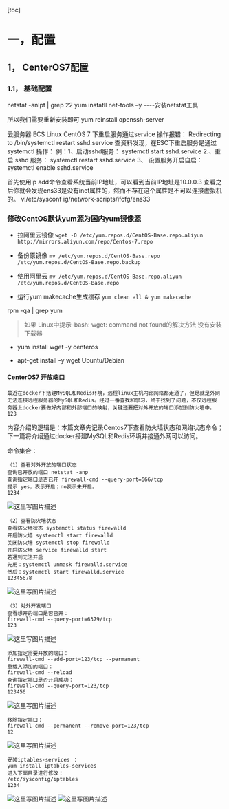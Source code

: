 [toc]
# 一，配置 
## 1， CenterOS7配置
### 1.1， 基础配置 
netstat -anlpt | grep 22
yum instatll net-tools –y    ----安装netstat工具

所以我们需要重新安装即可
yum reinstall openssh-server

云服务器 ECS Linux CentOS 7 下重启服务通过service 操作报错：
Redirecting to /bin/systemctl restart sshd.service
查资料发现，在ESC下重启服务是通过systemctl 操作： 
例：1、启动sshd服务：
systemctl start sshd.service
2.、重启 sshd 服务：
systemctl restart sshd.service
3、 设置服务开启自启：
systemctl enable sshd.service 


首先使用ip add命令查看系统当前IP地址，可以看到当前IP地址是10.0.0.3
查看之后你就会发现ens33是没有inet属性的，然而不存在这个属性是不可以连接虚拟机的。 
  vi/etc/sysconf ig/network-scripts/ifcfg/ens33



### [修改CentOS默认yum源为国内yum镜像源](https://blog.csdn.net/xiaojin21cen/article/details/84726193?utm_medium=distribute.pc_relevant.none-task-blog-BlogCommendFromBaidu-1.nonecase&depth_1-utm_source=distribute.pc_relevant.none-task-blog-BlogCommendFromBaidu-1.nonecase)
- 拉阿里云镜像   `wget -O /etc/yum.repos.d/CentOS-Base.repo.aliyun  http://mirrors.aliyun.com/repo/Centos-7.repo`
	
- 备份原镜像  `mv /etc/yum.repos.d/CentOS-Base.repo /etc/yum.repos.d/CentOS-Base.repo.backup`

- 使用阿里云  `mv /etc/yum.repos.d/CentOS-Base.repo.aliyun  /etc/yum.repos.d/CentOS-Base.repo`

- 运行yum makecache生成缓存   `yum clean all & yum makecache`

rpm -qa | grep yum  <!-- 是否安装yum  yum repolist all -->



> 如果 Linux中提示-bash: wget: command not found的解决方法 没有安装下载器

- yum install wget -y       centeros

- apt-get install -y wget   Ubuntu/Debian



#### CenterOS7 开放端口

```
最近在docker下搭建MySQL和Redis环境，远程linux主机内部网络都走通了，但是就是外网
无法连接远程服务器的MySQL和Redis。经过一番查找和学习，终于找到了问题，不仅远程服
务器上docker要做好内部和外部端口的映射，关键还要把对外开放的端口添加到防火墙中。
123
```

内容介绍的逻辑是：本篇文章先记录Centos7下查看防火墙状态和网络状态命令；下一篇将介绍通过docker搭建MySQL和Redis环境并接通外网可以访问。

命令集合：

```
（1）查看对外开放的端口状态
查询已开放的端口 netstat -anp
查询指定端口是否已开 firewall-cmd --query-port=666/tcp
提示 yes，表示开启；no表示未开启。
1234
```

![这里写图片描述](https://img-blog.csdn.net/20180825092851369?watermark/2/text/aHR0cHM6Ly9ibG9nLmNzZG4ubmV0L3JlYWxqaA==/font/5a6L5L2T/fontsize/400/fill/I0JBQkFCMA==/dissolve/70)

```
（2）查看防火墙状态
查看防火墙状态 systemctl status firewalld
开启防火墙 systemctl start firewalld  
关闭防火墙 systemctl stop firewalld
开启防火墙 service firewalld start 
若遇到无法开启
先用：systemctl unmask firewalld.service 
然后：systemctl start firewalld.service
12345678
```

![这里写图片描述](https://img-blog.csdn.net/20180825093357657?watermark/2/text/aHR0cHM6Ly9ibG9nLmNzZG4ubmV0L3JlYWxqaA==/font/5a6L5L2T/fontsize/400/fill/I0JBQkFCMA==/dissolve/70)

```
（3）对外开发端口
查看想开的端口是否已开：
firewall-cmd --query-port=6379/tcp
123
```

![这里写图片描述](https://img-blog.csdn.net/20180825093826266?watermark/2/text/aHR0cHM6Ly9ibG9nLmNzZG4ubmV0L3JlYWxqaA==/font/5a6L5L2T/fontsize/400/fill/I0JBQkFCMA==/dissolve/70)

```
添加指定需要开放的端口：
firewall-cmd --add-port=123/tcp --permanent
重载入添加的端口：
firewall-cmd --reload
查询指定端口是否开启成功：
firewall-cmd --query-port=123/tcp
123456
```

![这里写图片描述](https://img-blog.csdn.net/20180825094232356?watermark/2/text/aHR0cHM6Ly9ibG9nLmNzZG4ubmV0L3JlYWxqaA==/font/5a6L5L2T/fontsize/400/fill/I0JBQkFCMA==/dissolve/70)

```
移除指定端口：
firewall-cmd --permanent --remove-port=123/tcp
12
```

![这里写图片描述](https://img-blog.csdn.net/20180825094634124?watermark/2/text/aHR0cHM6Ly9ibG9nLmNzZG4ubmV0L3JlYWxqaA==/font/5a6L5L2T/fontsize/400/fill/I0JBQkFCMA==/dissolve/70)

```
安装iptables-services ：
yum install iptables-services 
进入下面目录进行修改：
/etc/sysconfig/iptables
1234
```

![这里写图片描述](https://img-blog.csdn.net/20180825095256477?watermark/2/text/aHR0cHM6Ly9ibG9nLmNzZG4ubmV0L3JlYWxqaA==/font/5a6L5L2T/fontsize/400/fill/I0JBQkFCMA==/dissolve/70)
![这里写图片描述](https://img-blog.csdn.net/20180825095304371?watermark/2/text/aHR0cHM6Ly9ibG9nLmNzZG4ubmV0L3JlYWxqaA==/font/5a6L5L2T/fontsize/400/fill/I0JBQkFCMA==/dissolve/70)